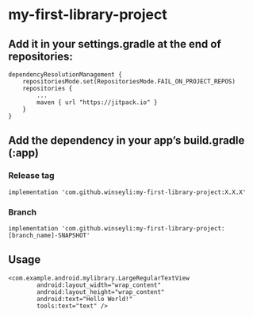 # my-first-library-project

## Add it in your settings.gradle at the end of repositories:
```
dependencyResolutionManagement {
    repositoriesMode.set(RepositoriesMode.FAIL_ON_PROJECT_REPOS)
    repositories {
        ...
        maven { url "https://jitpack.io" }
    }
}
```

## Add the dependency in your app’s build.gradle (:app)

### Release tag
```
implementation 'com.github.winseyli:my-first-library-project:X.X.X'
```

### Branch
```
implementation 'com.github.winseyli:my-first-library-project:[branch_name]-SNAPSHOT'
```

## Usage
```
<com.example.android.mylibrary.LargeRegularTextView
        android:layout_width="wrap_content"
        android:layout_height="wrap_content"
        android:text="Hello World!"
        tools:text="text" />
```
